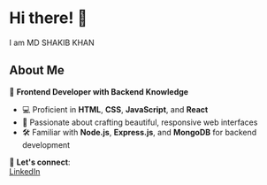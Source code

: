 # Hi there! 👋
I am MD SHAKIB KHAN

## About Me  
🌟 **Frontend Developer with Backend Knowledge**  
- 💻 Proficient in **HTML**, **CSS**, **JavaScript**, and **React**  
- 🎨 Passionate about crafting beautiful, responsive web interfaces  
- 🛠️ Familiar with **Node.js**, **Express.js**, and **MongoDB** for backend development  


📩 **Let's connect**:  
 [LinkedIn](https://www.linkedin.com/in/md-shakib-khan7/) 

